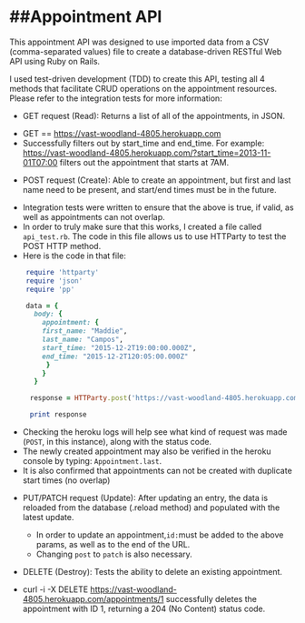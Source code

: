 ##Appointment API
=====================

This appointment API was designed to use imported data from a CSV (comma-separated values) file to create a database-driven RESTful Web API using Ruby on Rails.

I used test-driven development (TDD) to create this API, testing all 4 methods that facilitate CRUD operations on the appointment resources. Please refer to the integration tests for more information:

* GET request (Read): Returns a list of all of the appointments, in JSON.
 - GET == https://vast-woodland-4805.herokuapp.com
 - Successfully filters out by start_time and end_time. 
   For example: https://vast-woodland-4805.herokuapp.com/?start_time=2013-11-01T07:00 filters out the appointment that starts at 7AM.
 
* POST request (Create): Able to create an appointment, but first and last name need to be present, and start/end times must be in the future. 
 - Integration tests were written to ensure that the above is true, if valid, as well as appointments can not overlap.
 - In order to truly make sure that this works, I created a file called ```api_test.rb```. The code in this file allows us to use HTTParty to test the POST HTTP method.
 - Here is the code in that file:
 
```ruby
    require 'httparty'
    require 'json'
    require 'pp'

    data = {
      body: {
        appointment: {
        first_name: "Maddie",
        last_name: "Campos",
        start_time: "2015-12-2T19:00:00.000Z",
        end_time: "2015-12-2T120:05:00.000Z"
         }
        }
      }

     response = HTTParty.post('https://vast-woodland-4805.herokuapp.com/appointments', data)

     print response
 ```
     
  - Checking the heroku logs will help see what kind of request was made (```POST```, in this instance), along with the   status code.
  - The newly created appointment may also be verified in the heroku console by typing: ```Appointment.last```.
  - It is also confirmed that appointments can not be created with duplicate start times (no overlap)
 
* PUT/PATCH request (Update): After updating an entry, the data is reloaded from the database (.reload method) and populated with the latest update.
  - In order to update an appointment,```id:```must be added to the above params, as well as to the end of the URL.
  - Changing ```post``` to ```patch``` is also necessary.

* DELETE (Destroy): Tests the ability to delete an existing appointment.
 - curl -i -X DELETE https://vast-woodland-4805.herokuapp.com/appointments/1 successfully deletes the appointment with ID 1, returning a 204 (No Content) status code.








